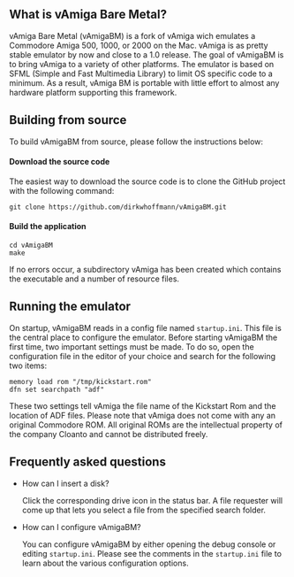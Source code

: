 ## What is vAmiga Bare Metal? 

vAmiga Bare Metal (vAmigaBM) is a fork of vAmiga wich emulates a Commodore Amiga 500, 1000, or 2000 on the Mac. vAmiga is as pretty stable emulator by now and close to a 1.0 release. The goal of vAmigaBM is to bring vAmiga to a variety of other platforms. The emulator is based on SFML (Simple and Fast Multimedia Library) to limit OS specific code to a minimum. As a result, vAmiga BM is portable with little effort to almost any hardware platform supporting this framework.

## Building from source

To build vAmigaBM from source, please follow the instructions below: 

#### Download the source code

The easiest way to download the source code is to clone the GitHub project with the following command:

    git clone https://github.com/dirkwhoffmann/vAmigaBM.git

#### Build the application

    cd vAmigaBM
    make

  If no errors occur, a subdirectory vAmiga has been created which contains the executable and a number of resource files.

## Running the emulator

On startup, vAmigaBM reads in a config file named `startup.ini`. This file is the central place to configure the emulator. Before starting vAmigaBM the first time, two important settings must be made. To do so, open the configuration file in the editor of your choice and search for the following two items:

    memory load rom "/tmp/kickstart.rom"
    dfn set searchpath "adf"

These two settings tell vAmiga the file name of the Kickstart Rom and the location of ADF files. Please note that vAmiga does not come with any an original Commodore ROM. All original ROMs are the intellectual property of the company Cloanto and cannot be distributed freely.

## Frequently asked questions

- How can I insert a disk? 

  Click the corresponding drive icon in the status bar. A file requester will come up that lets you select a file from the specified search folder.

- How can I configure vAmigaBM?

  You can configure vAmigaBM by either opening the debug console or editing `startup.ini`. Please see the comments in the `startup.ini` file to learn about the various configuration options.



